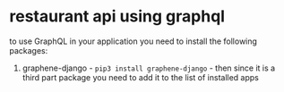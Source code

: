 # restaurant api using graphql

to use GraphQL in your application you need to install the following packages:
1. graphene-django - `pip3 install graphene-django` -  then since it is a third part package you need to add it to the list of installed apps

